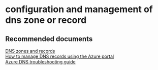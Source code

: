 <properties
	pageTitle="configuration and management of dns zone or record"
	description="configuration and management of dns zone or record"
	service="microsoft.network"
	resource="dns"
	authors="radwiv"
	selfHelpType="generic"
	supportTopicIds="32560530"
	resourceTags=""
	productPesIds="15804"
	cloudEnvironments="public"
/>

# configuration and management of dns zone or record

## **Recommended documents**
[DNS zones and records](https://docs.microsoft.com/azure/dns/dns-zones-records)<br>
[How to manage DNS records using the Azure portal](https://docs.microsoft.com/azure/dns/dns-operations-recordsets-portal)<br>
[Azure DNS troubleshooting guide](https://docs.microsoft.com/azure/dns/dns-troubleshoot)<br>
